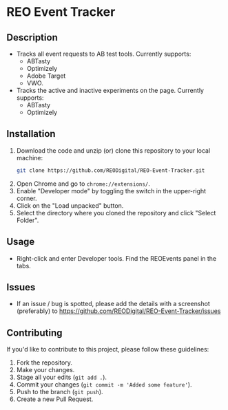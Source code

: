 # REO Event Tracker

## Description

- Tracks all event requests to AB test tools. Currently supports:
  - ABTasty
  - Optimizely
  - Adobe Target
  - VWO.
- Tracks the active and inactive experiments on the page. Currently supports:
  - ABTasty
  - Optimizely

## Installation

1. Download the code and unzip (or) clone this repository to your local machine:
   ```sh
   git clone https://github.com/REODigital/REO-Event-Tracker.git
   ```
2. Open Chrome and go to `chrome://extensions/`.
3. Enable "Developer mode" by toggling the switch in the upper-right corner.
4. Click on the "Load unpacked" button.
5. Select the directory where you cloned the repository and click "Select Folder".

## Usage

- Right-click and enter Developer tools. Find the REOEvents panel in the tabs.

## Issues

- If an issue / bug is spotted, please add the details with a screenshot (preferably) to https://github.com/REODigital/REO-Event-Tracker/issues

## Contributing

If you'd like to contribute to this project, please follow these guidelines:

1. Fork the repository.
2. Make your changes.
3. Stage all your edits (`git add .`).
4. Commit your changes (`git commit -m 'Added some feature'`).
5. Push to the branch (`git push`).
6. Create a new Pull Request.
